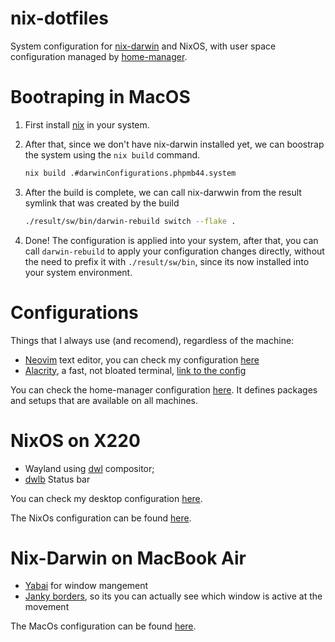 # nix-dotfiles
System configuration for [nix-darwin](https://github.com/LnL7/nix-darwin) and
NixOS, with user space configuration managed by
[home-manager](https://github.com/nix-community/home-manager).

# Bootraping in MacOS
1. First install [nix](https://nixos.org/download.html#nix-install-macos) in
   your system.

2. After that, since we don't have nix-darwin installed yet, we can
   boostrap the system using the `nix build` command.
   ```sh
   nix build .#darwinConfigurations.phpmb44.system
   ```

3. After the build is complete, we can call nix-darwwin from the
   result symlink that was created by the build
   ```sh
   ./result/sw/bin/darwin-rebuild switch --flake .
   ```

3. Done! The configuration is applied into your system, after that,
   you can call `darwin-rebuild` to apply your configuration changes
   directly, without the need to prefix it with `./result/sw/bin`,
   since its now installed into your system environment.

# Configurations
Things that I always use (and recomend), regardless of the machine:

- [Neovim](https://neovim.io/) text editor, you can check my configuration [here](./modules/editors/neovim.nix)
- [Alacrity](https://alacritty.org/), a fast, not bloated terminal, [link to the config](./modules/alacritty)

You can check the home-manager configuration [here](./home.nix). It defines
packages and setups that are available on all machines.

# NixOS on X220
- Wayland using [dwl](https://codeberg.org/dwl/dwl) compositor;
- [dwlb](https://github.com/kolunmi/dwlb) Status bar 

You can check my desktop configuration [here](./modules/desktop/dwl/).

The NixOs configuration can be found [here](./hosts/x220/).


# Nix-Darwin on MacBook Air
- [Yabai](https://github.com/koekeishiya/yabai) for window mangement
- [Janky borders](https://github.com/FelixKratz/JankyBorders), so its you can actually see which window is active at the
movement

The MacOs configuration can be found [here](./hosts/air/).
